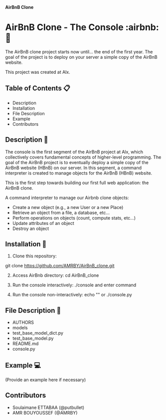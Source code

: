 **AirBnB Clone**

# AirBnB Clone - The Console :airbnb::rocket:

The AirBnB clone project starts now until… the end of the first year. The goal of the project is to deploy on your server a simple copy of the AirBnB website.

This project was created at Alx.

## Table of Contents :clipboard:

- Description
- Installation
- File Description
- Example
- Contributors

## Description :triangular_ruler:

The console is the first segment of the AirBnB project at Alx, which collectively covers fundamental concepts of higher-level programming. The goal of the AirBnB project is to eventually deploy a simple copy of the AirBnB website (HBnB) on our server. In this segment, a command interpreter is created to manage objects for the AirBnB (HBnB) website.

This is the first step towards building our first full web application: the AirBnB clone.

A command interpreter to manage our Airbnb clone objects:

- Create a new object (e.g., a new User or a new Place)
- Retrieve an object from a file, a database, etc…
- Perform operations on objects (count, compute stats, etc…)
- Update attributes of an object
- Destroy an object

## Installation :floppy_disk:

1. Clone this repository:

git clone https://github.com/AMRBY/AirBnB_clone.git


2. Access AirBnb directory: cd AirBnB_clone


3. Run the console interactively: ./console and enter command


4. Run the console non-interactively: echo "<command>" or ./console.py


## File Description :file_folder:

- AUTHORS
- models
- test_base_model_dict.py
- test_base_model.py
- README.md
- console.py

## Example :computer:

(Provide an example here if necessary)

## Contributors

- Soulaimane ETTABAA (@putbullet)
- AMR BOUYOUSSEF (@AMRBY)
